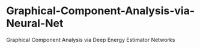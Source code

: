 # Graphical-Component-Analysis-via-Neural-Net
Graphical Component Analysis via Deep Energy Estimator Networks
